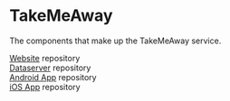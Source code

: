 # TakeMeAway
The components that make up the TakeMeAway service.

[Website](https://github.com/apcro/TakeMeAway-Website) repository<br />
[Dataserver](https://github.com/apcro/TakeMeAway-Website) repository<br />
[Android App](https://github.com/apcro/TakeMeAway-Website) repository<br />
[iOS App](https://github.com/apcro/TakeMeAway-Website) repository

